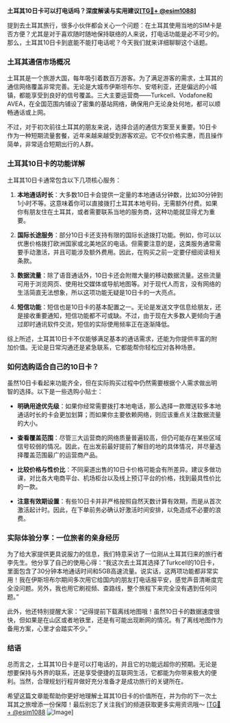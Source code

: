 **土耳其10日卡可以打电话吗？深度解读与实用建议[[TG💪+ @esim1088](https://t.me/s/esim1088)]**

提到去土耳其旅行，很多小伙伴都会关心一个问题：在土耳其使用当地的SIM卡是否方便？尤其是对于喜欢随时随地保持联络的人来说，打电话功能是必不可少的。那么，土耳其10日卡到底能不能打电话呢？今天我们就来详细聊聊这个话题。

### 土耳其通信市场概况

土耳其是一个旅游大国，每年吸引着数百万游客。为了满足游客的需求，土耳其的通信网络覆盖非常完善。无论是大城市伊斯坦布尔、安塔利亚，还是偏远的小城镇，都能享受到良好的信号覆盖。三大主要运营商——Turkcell、Vodafone和AVEA，在全国范围内铺设了密集的基站网络，确保用户无论身处何地，都可以顺畅通话或上网。

不过，对于初次前往土耳其的朋友来说，选择合适的通信方案至关重要。10日卡作为一种短期流量套餐，近年来越来越受到游客欢迎。它不仅价格实惠，而且操作简单，非常适合短期出行的人群。

### 土耳其10日卡的功能详解

土耳其10日卡通常包含以下几项核心服务：

1. **本地通话时长**：大多数10日卡会提供一定量的本地通话分钟数，比如30分钟到1小时不等。这意味着你可以直接拨打土耳其本地号码，无需额外付费。如果你有朋友住在土耳其，或者需要联系当地的服务商，这种功能就显得尤为重要。

2. **国际长途服务**：部分10日卡还支持有限的国际长途拨打功能。例如，你可以以优惠价格拨打欧洲国家或北美地区的电话。但需要注意的是，这类服务通常需要手动激活，并且可能涉及额外费用。因此，在购买之前一定要仔细阅读相关条款。

3. **数据流量**：除了语音通话外，10日卡还会附赠大量的移动数据流量。这些流量可用于浏览网页、使用社交媒体或导航地图等。对于现代人而言，没有网络的生活简直无法想象，所以这项功能无疑是10日卡的一大亮点。

4. **短信功能**：短信也是10日卡的基本配置之一。无论是发送文字信息给朋友，还是接收重要通知，短信功能都不可或缺。不过，由于现在大多数人更倾向于通过即时通讯软件交流，短信的实际使用频率正在逐渐降低。

综上所述，土耳其10日卡不仅能够满足基本的通话需求，还能为你提供丰富的附加价值。无论是日常沟通还是紧急联系，它都能帮你轻松应对各种场景。

### 如何选购适合自己的10日卡？

虽然10日卡看起来功能齐全，但在实际购买过程中仍然需要根据个人需求做出明智的选择。以下是一些选购小贴士：

- **明确用途优先级**：如果你经常需要拨打本地电话，那么选择一款赠送较多本地通话时长的卡会更加划算；而如果你主要依赖网络，则应该重点关注数据流量的大小。
  
- **查看覆盖范围**：尽管三大运营商的网络质量普遍较高，但仍可能存在某些区域信号较弱的情况。因此，在出发前最好提前了解目的地的具体情况，并尽量选择覆盖范围最广的运营商产品。

- **比较价格与性价比**：不同渠道出售的10日卡价格可能会有所差异。建议多做功课，对比各大电商平台、机场柜台以及线上预订平台的价格，找到最具性价比的一款。

- **注意有效期设置**：有些10日卡并非严格按照自然天数计算有效期，而是从首次激活起计时。因此，在下单前务必确认好激活时间安排，以免造成不必要的浪费。

### 实际体验分享：一位旅者的亲身经历

为了给大家提供更具说服力的信息，我们特意采访了一位刚从土耳其归来的旅行者李先生。他分享了自己的使用心得：“我这次去土耳其选择了Turkcell的10日卡，里面包含了30分钟本地通话时间和5GB高速流量。说实话，这两项功能都非常实用！我在伊斯坦布尔期间多次用它给国内的朋友打电话报平安，感觉声音清晰度完全没问题。另外，我也用它刷视频、查路线，整个旅程下来完全没有遇到任何问题。”

此外，他还特别提醒大家：“记得提前下载离线地图哦！虽然10日卡的数据速度很快，但如果是在山区或者地铁里，还是有可能出现断网的情况。有了离线地图作为备用方案，心里才会踏实不少。”

### 结语

总而言之，土耳其10日卡是可以打电话的，并且它的功能远超你的预期。无论是想要保持与外界的联系，还是享受便捷的互联网生活，它都能为你带来极大的便利。当然，合理规划行程并做好充分准备才是成功旅行的关键所在。

希望这篇文章能帮助你更好地理解土耳其10日卡的价值所在，并为你的下一次土耳其之旅增添一份保障！最后别忘了关注我们的频道获取更多实用资讯哦～ [[TG💪+ @esim1088](https://t.me/s/esim1088) ![Image](https://i.postimg.cc/4NQfJmqS/Snipaste-2025-05-13-00-14-12.png)]